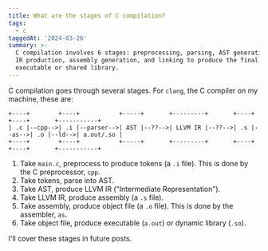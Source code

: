 ```yaml
---
title: What are the stages of C compilation?
tags:
  - c
taggedAt: '2024-03-26'
summary: >-
  C compilation involves 6 stages: preprocessing, parsing, AST generation, LLVM
  IR production, assembly generation, and linking to produce the final
  executable or shared library.
---
```


C compilation goes through several stages. For `clang`, the C compiler on my machine, these are:

```
+----+        +----+           +-----+       +---------+       +----+       +----+       +-----------+
| .c |--cpp-->| .i |--parser-->| AST |--??-->| LLVM IR |--??-->| .s |--as-->| .o |--ld-->| a.out/.so |
+----+        +----+           +-----+       +---------+       +----+       +----+       +-----------+
```

1. Take `main.c`, preprocess to produce tokens (a `.i` file). This is done by the C preprocessor, `cpp`.
2. Take tokens, parse into AST.
3. Take AST, produce LLVM IR ("Intermediate Representation").
4. Take LLVM IR, produce assembly (a `.s` file).
5. Take assembly, produce object file (a `.o` file). This is done by the assembler, `as`.
6. Take object file, produce executable (`a.out`) or dynamic library (`.so`).

I'll cover these stages in future posts.
